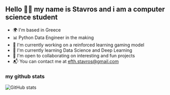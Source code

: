 ## Hello 👋🏻 my name is Stavros and i am a computer science student

- 🌍 I'm based in Greece
- 📊 Python Data Engineer in the making
- 🦾 I'm currently working on a reinforced learning gaming model
- 🧠 I'm currently learning Data Science and Deep Learning
- 👾 I'm open to collaborating on interesting and fun projects
- 📬 You can contact me at efth.stavros@gmail.com

### my github stats
![GitHub stats](https://github-readme-stats.vercel.app/api?username=ArcaneIrvine&show_icons=true&theme=tokyonight&hide=contribs)
